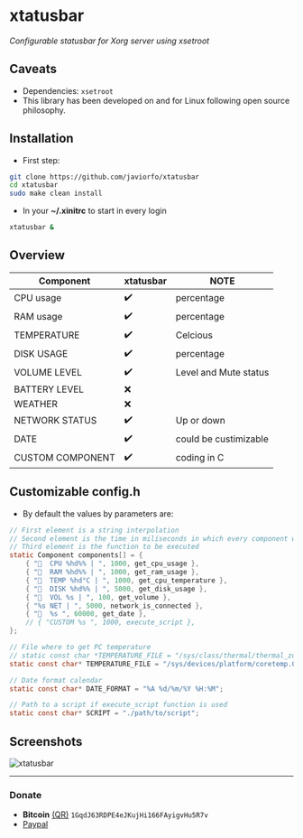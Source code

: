 # xtatusbar
*Configurable statusbar for Xorg server using xsetroot*

## Caveats
- Dependencies: `xsetroot`
- This library has been developed on and for Linux following open source philosophy.

## Installation
- First step:
```bash
git clone https://github.com/javiorfo/xtatusbar
cd xtatusbar
sudo make clean install
```

- In your **~/.xinitrc** to start in every login
```bash
xtatusbar &
```

## Overview
| Component | xtatusbar | NOTE |
| ------- | ------------- | ---- |
| CPU usage | :heavy_check_mark: | percentage |
| RAM usage | :heavy_check_mark: | percentage |
| TEMPERATURE | :heavy_check_mark: | Celcious |
| DISK USAGE | :heavy_check_mark: | percentage |
| VOLUME LEVEL | :heavy_check_mark: | Level and Mute status |
| BATTERY LEVEL | :x: |  |
| WEATHER | :x: | |
| NETWORK STATUS | :heavy_check_mark: | Up or down |
| DATE | :heavy_check_mark: | could be custimizable |
| CUSTOM COMPONENT | :heavy_check_mark: | coding in C |

## Customizable config.h
- By default the values by parameters are:
```c
// First element is a string interpolation
// Second element is the time in miliseconds in which every component will execute the function in the third element
// Third element is the function to be executed
static Component components[] = {
    { "  CPU %hd%% | ", 1000, get_cpu_usage },
    { "  RAM %hd%% | ", 1000, get_ram_usage },
    { "󰏈  TEMP %hd°C | ", 1000, get_cpu_temperature },
    { "󰋊  DISK %hd%% | ", 5000, get_disk_usage },
    { "󰋊  VOL %s | ", 100, get_volume },
    { "%s NET | ", 5000, network_is_connected },
    { "  %s ", 60000, get_date },
    // { "CUSTOM %s ", 1000, execute_script },
};

// File where to get PC temperature
// static const char *TEMPERATURE_FILE = "/sys/class/thermal/thermal_zone0/temp";
static const char* TEMPERATURE_FILE = "/sys/devices/platform/coretemp.0/hwmon/hwmon1/temp1_input";

// Date format calendar
static const char* DATE_FORMAT = "%A %d/%m/%Y %H:%M";

// Path to a script if execute_script function is used
static const char* SCRIPT = "./path/to/script";
```

## Screenshots

<img src="https://github.com/javiorfo/img/blob/master/xtatusbar/xtatusbar.png?raw=true" alt="xtatusbar" />

---

### Donate
- **Bitcoin** [(QR)](https://raw.githubusercontent.com/javiorfo/img/master/crypto/bitcoin.png)  `1GqdJ63RDPE4eJKujHi166FAyigvHu5R7v`
- [Paypal](https://www.paypal.com/donate/?hosted_button_id=FA7SGLSCT2H8G)
